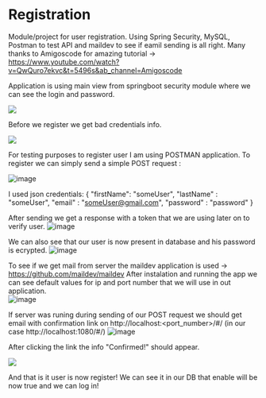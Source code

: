 # Registration
Module/project for user registration. Using Spring Security, MySQL, Postman to test API and maildev to see if eamil sending is all right.
Many thanks to Amigoscode for amazing tutorial ->  https://www.youtube.com/watch?v=QwQuro7ekvc&t=5496s&ab_channel=Amigoscode

Application is using main view from springboot security module where we can see the login and password.
<p>
<img src="https://github.com/Bartemnius/Registration/assets/64535843/82cd1d99-f9a6-453d-acff-999f44a69d38">  
</p>

Before we register we get bad credentials info.
<p>
<img src="https://github.com/Bartemnius/Registration/assets/64535843/9a806697-cd26-4f0b-be17-fe3be6d626b5">   
</p>

For testing purposes to register user I am using POSTMAN application.
To register we can simply send a simple POST request : 

![image](https://github.com/Bartemnius/Registration/assets/64535843/46c53ab2-4a2e-45e3-8118-67f5ffa2f85d)
  

I used json credentials: 
{
    "firstName": "someUser",
    "lastName" : "someUser", 
    "email" : "someUser@gmail.com",
    "password" : "password"
}

After sending we get a response with a token that we are using later on to verify user.
![image](https://github.com/Bartemnius/Registration/assets/64535843/03b86744-058f-4265-8a30-a0760da27183)

We can also see that our user is now present in database and his password is ecrypted.
![image](https://github.com/Bartemnius/Registration/assets/64535843/1bcf468d-9ce2-4c45-bf18-a258040a81ca)


To see if we get mail from server the maildev application is used -> https://github.com/maildev/maildev
After instalation and running the app we can see default values for ip and port number that we will use in out application.
<br>
![image](https://github.com/Bartemnius/Registration/assets/64535843/04eadbb5-d1fe-4eb0-9660-ce26af4952ec)


If server was runing during sending of our POST request we should get email with confirmation link on http://localhost:<port_number>/#/ (in our case http://localhost:1080/#/)
![image](https://github.com/Bartemnius/Registration/assets/64535843/82457d7b-246c-423d-b6d3-47063e1a54d0)

After clicking the link the  info "Confirmed!" should appear.
<p>
  <img src="https://github.com/Bartemnius/Registration/assets/64535843/75b08ef6-cf4d-46d7-bdb3-ef631d2ff72e">
</p>

And that is it user is now register! We can see it in our DB that enable will be now true and we can log in! 


